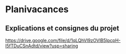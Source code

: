 # Planivacances

## Explications et consignes du projet
https://drive.google.com/file/d/1qLQhVl9zOVlB5IpcpH-l5fTDuCSnAdtd/view?usp=sharing
